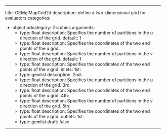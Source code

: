 
---
title: GEMglMapGrid2d
description: define a two-dimensional grid for evaluators
categories:
  - object
pdcategory: Graphics
arguments:
    - type: float
      description: Specifies the number of partitions in the u direction of the grid.
      default: 1
    - type: float
      description: Specifies the coordinates of the two end points of the u grid.
    - type: float
      description: Specifies the number of partitions in the v direction of the grid.
      default: 1
    - type: float
      description: Specifies the coordinates of the two end points of the v grid.
inlets:
  1st:
    - type: gemlist
      description:
  2nd:
    - type: float
      description: Specifies the number of partitions in the u direction of the grid.
  3rd:
    - type: float
      description: Specifies the coordinates of the two end points of the u grid.
  4th:
    - type: float
      description: Specifies the number of partitions in the v direction of the grid.
  5th:
    - type: float
      description: Specifies the coordinates of the two end points of the v grid.
outlets:
  1st:
    - type: gemlist
draft: false
---

